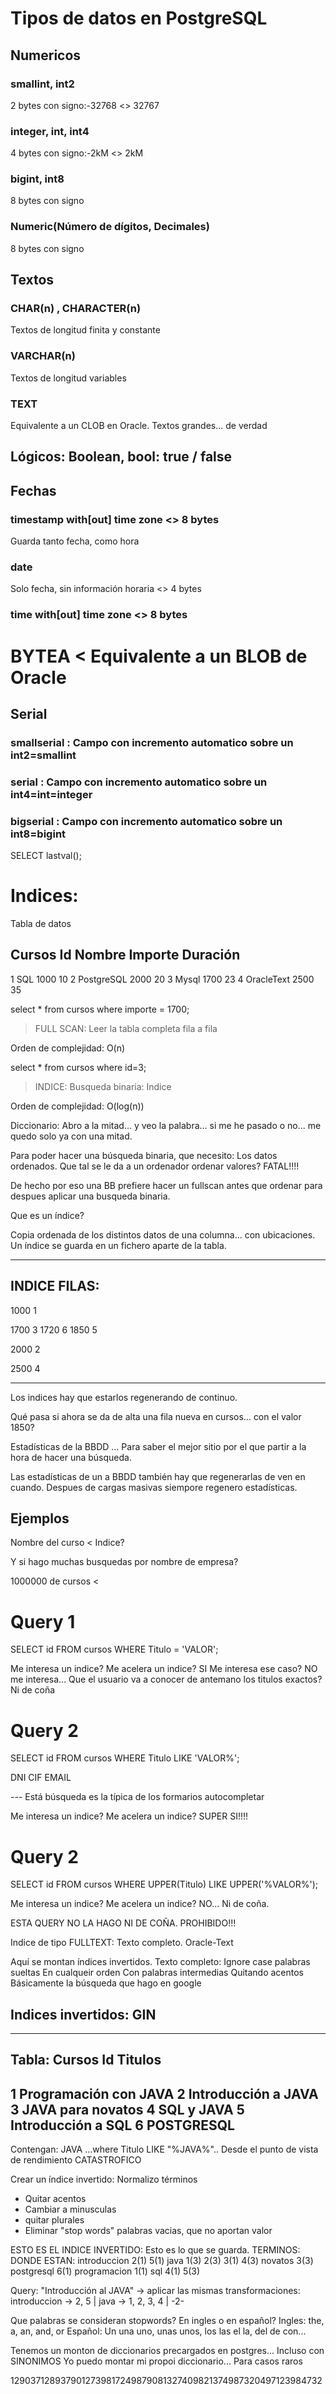 # Tipos de datos en PostgreSQL

## Numericos

### smallint, int2 

2 bytes con signo:-32768 <> 32767

### integer, int, int4

4 bytes con signo:-2kM <> 2kM

### bigint, int8

8 bytes con signo

### Numeric(Número de dígitos, Decimales)

8 bytes con signo

## Textos

### CHAR(n) , CHARACTER(n)
Textos de longitud finita y constante

### VARCHAR(n)
Textos de longitud variables

### TEXT
Equivalente a un CLOB en Oracle. Textos grandes... de verdad

## Lógicos: Boolean, bool: true / false

## Fechas

### timestamp with[out] time zone <> 8 bytes

Guarda tanto fecha, como hora

### date

Solo fecha, sin información horaria <> 4 bytes

### time with[out] time zone <> 8 bytes

# BYTEA < Equivalente a un BLOB de Oracle

## Serial

### smallserial : Campo con incremento automatico sobre un int2=smallint

### serial : Campo con incremento automatico sobre un int4=int=integer

### bigserial : Campo con incremento automatico sobre un int8=bigint

SELECT lastval();



# Indices:

Tabla de datos

Cursos
Id  Nombre      Importe     Duración
-------------------------------------
1   SQL         1000        10
2   PostgreSQL  2000        20
3   Mysql       1700        23
4   OracleText  2500        35


select * from cursos where importe = 1700;
> FULL SCAN:    Leer la tabla completa fila a fila

Orden de complejidad: O(n)

select * from cursos where id=3;
> INDICE:       Busqueda binaria: Indice

Orden de complejidad: O(log(n))

Diccionario: Abro a la mitad... y veo la palabra... si me he pasado o no...
me quedo solo ya con una mitad.

Para poder hacer una búsqueda binaria, que necesito: Los datos ordenados.
Que tal se le da a un ordenador ordenar valores?     FATAL!!!!

De hecho por eso una BB prefiere hacer un fullscan antes que ordenar para despues aplicar una busqueda binaria.

Que es un índice?

Copia ordenada de los distintos datos de una columna... con ubicaciones.
Un índice se guarda en un fichero aparte de la tabla.

-----------------------
INDICE      FILAS:
-----------------------



1000        1


1700        3
1720        6
1850        5

2000        2



2500        4



-----------------------
Los indices hay que estarlos regenerando de continuo.

Qué pasa si ahora se da de alta una fila nueva en cursos... con el valor 1850?

Estadísticas de la BBDD ... Para saber el mejor sitio por el que partir a la hora de hacer una búsqueda.

Las estadísticas de un a BBDD también hay que regenerarlas de ven en cuando.
    Despues de cargas masivas siempore regenero estadísticas.
    
    
## Ejemplos
Nombre del curso < Indice?

Y si hago muchas busquedas por nombre de empresa?

1000000 de cursos < 

# Query 1

SELECT id 
FROM cursos 
WHERE
    Titulo = 'VALOR';

Me interesa un indice? Me acelera un indice?
SI
Me interesa ese caso? NO me interesa...
Que el usuario va a conocer de antemano los titulos exactos? 
Ni de coña

# Query 2

SELECT id 
FROM cursos 
WHERE
    Titulo LIKE 'VALOR%';   

DNI
CIF
EMAIL

--- Está búsqueda es la típica de los formarios autocompletar
    
Me interesa un indice? Me acelera un indice?
SUPER SI!!!!

# Query 2

SELECT id 
FROM cursos 
WHERE
    UPPER(Titulo) LIKE UPPER('%VALOR%');   

Me interesa un indice? Me acelera un indice?
NO... Ni de coña.

ESTA QUERY NO LA HAGO NI DE COÑA. PROHIBIDO!!!

Indice de tipo FULLTEXT: Texto completo.
Oracle-Text

Aquí se montan índices invertidos.
Texto completo:
    Ignore case
    palabras sueltas
    En cualqueir orden
    Con palabras intermedias
    Quitando acentos
Básicamente la búsqueda que hago en google


## Indices invertidos: GIN

------------------------
Tabla: Cursos
Id  Titulos
------------------------
1    Programación con JAVA
2    Introducción a JAVA
3    JAVA para novatos
4    SQL y JAVA
5    Introducción a SQL
6    POSTGRESQL
------------------------

Contengan: JAVA
...where Titulo LIKE "%JAVA%".. Desde el punto de vista de rendimiento CATASTROFICO

Crear un índice invertido: Normalizo términos
- Quitar acentos
- Cambiar a minusculas
- quitar plurales
- Eliminar "stop words" palabras vacias, que no aportan valor

ESTO ES EL INDICE INVERTIDO: Esto es lo que se guarda.
TERMINOS:           DONDE ESTAN:
introduccion        2(1) 5(1)
java                1(3) 2(3) 3(1) 4(3)
novatos             3(3)
postgresql          6(1)
programacion        1(1)
sql                 4(1) 5(3)



Query: "Introducción al JAVA" -> aplicar las mismas transformaciones:
introduccion -> 2, 5    |
java -> 1, 2, 3, 4      |   -2-

Que palabras se consideran stopwords? En ingles o en español?
Ingles: the, a, an, and, or
Español: Un una uno, unas unos, los las el la, del de con...

Tenemos un monton de diccionarios precargados en postgres... Incluso con SINONIMOS
Yo puedo montar mi propoi diccionario... Para casos raros


1290371289379012739817249879081327409821374987320497123984732